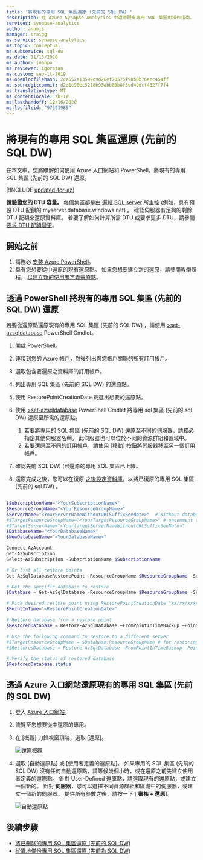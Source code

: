 ```yaml
---
title: '將現有的專用 SQL 集區還原 (先前的 SQL DW) '
description: 在 Azure Synapse Analytics 中還原現有專用 SQL 集區的操作指南。
services: synapse-analytics
author: anumjs
manager: craigg
ms.service: synapse-analytics
ms.topic: conceptual
ms.subservice: sql-dw
ms.date: 11/13/2020
ms.author: joanpo
ms.reviewer: igorstan
ms.custom: seo-lt-2019
ms.openlocfilehash: 2ce552a13592c9d26ef70575f98b0b76ecc454ff
ms.sourcegitcommit: d2d1c90ec5218b93abb80b8f3ed49dcf4327f7f4
ms.translationtype: MT
ms.contentlocale: zh-TW
ms.lasthandoff: 12/16/2020
ms.locfileid: "97591985"
---
```

# <a name="restore-an-existing-dedicated-sql-pool-formerly-sql-dw"></a>將現有的專用 SQL 集區還原 (先前的 SQL DW) 

在本文中，您將瞭解如何使用 Azure 入口網站和 PowerShell，將現有的專用 SQL 集區 (先前的 SQL DW) 還原。

[!INCLUDE [updated-for-az](../../../includes/updated-for-az.md)]

**請驗證您的 DTU 容量。** 每個集區都是由 [邏輯 SQL server](../../azure-sql/database/logical-servers.md) 所主控 (例如，具有預設 DTU 配額的 myserver.database.windows.net) 。 確認伺服器有足夠的剩餘 DTU 配額來還原資料庫。 若要了解如何計算所需 DTU 或要求更多 DTU，請參閱 [要求 DTU 配額變更](sql-data-warehouse-get-started-create-support-ticket.md)。

## <a name="before-you-begin"></a>開始之前

1. 請務必 [安裝 Azure PowerShell](/powershell/azure/?toc=/azure/synapse-analytics/sql-data-warehouse/toc.json&bc=/azure/synapse-analytics/sql-data-warehouse/breadcrumb/toc.json)。
2. 具有您想要從中還原的現有還原點。 如果您想要建立新的還原，請參閱教學課程， [以建立新的使用者定義還原點](sql-data-warehouse-restore-points.md)。

## <a name="restore-an-existing-dedicated-sql-pool-formerly-sql-dw-through-powershell"></a>透過 PowerShell 將現有的專用 SQL 集區 (先前的 SQL DW) 還原

若要從還原點還原現有的專用 SQL 集區 (先前的 SQL DW) ，請使用 [>set-azsqldatabase](/powershell/module/az.sql/restore-azsqldatabase?toc=/azure/synapse-analytics/sql-data-warehouse/toc.json&bc=/azure/synapse-analytics/sql-data-warehouse/breadcrumb/toc.json) PowerShell Cmdlet。

1. 開啟 PowerShell。

2. 連接到您的 Azure 帳戶，然後列出與您帳戶關聯的所有訂用帳戶。

3. 選取包含要還原之資料庫的訂用帳戶。

4. 列出專用 SQL 集區 (先前的 SQL DW) 的還原點。

5. 使用 RestorePointCreationDate 挑選出想要的還原點。

6. 使用 [>set-azsqldatabase](/powershell/module/az.sql/restore-azsqldatabase?toc=/azure/synapse-analytics/sql-data-warehouse/toc.json&bc=/azure/synapse-analytics/sql-data-warehouse/breadcrumb/toc.json) PowerShell Cmdlet 將專用 sql 集區 (先前的 sql DW) 還原至所需的還原點。

    1. 若要將專用的 SQL 集區 (先前的 SQL DW) 還原至不同的伺服器，請務必指定其他伺服器名稱。  此伺服器也可以位於不同的資源群組和區域中。
    2. 若要還原至不同的訂用帳戶，請使用 [移動] 按鈕將伺服器移至另一個訂用帳戶。

7. 確認先前 SQL DW)  (已還原的專用 SQL 集區已上線。

8. 還原完成之後，您可以在復原 [之後設定資料庫](../../azure-sql/database/disaster-recovery-guidance.md?toc=/azure/synapse-analytics/sql-data-warehouse/toc.json&bc=/azure/synapse-analytics/sql-data-warehouse/breadcrumb/toc.json#configure-your-database-after-recovery)，以將已復原的專用 SQL 集區 (先前的 sql DW) 。

```Powershell

$SubscriptionName="<YourSubscriptionName>"
$ResourceGroupName="<YourResourceGroupName>"
$ServerName="<YourServerNameWithoutURLSuffixSeeNote>"  # Without database.windows.net
#$TargetResourceGroupName="<YourTargetResourceGroupName>" # uncomment to restore to a different server.
#$TargetServerName="<YourtargetServerNameWithoutURLSuffixSeeNote>"  
$DatabaseName="<YourDatabaseName>"
$NewDatabaseName="<YourDatabaseName>"

Connect-AzAccount
Get-AzSubscription
Select-AzSubscription -SubscriptionName $SubscriptionName

# Or list all restore points
Get-AzSqlDatabaseRestorePoint -ResourceGroupName $ResourceGroupName -ServerName $ServerName -DatabaseName $DatabaseName

# Get the specific database to restore
$Database = Get-AzSqlDatabase -ResourceGroupName $ResourceGroupName -ServerName $ServerName -DatabaseName $DatabaseName

# Pick desired restore point using RestorePointCreationDate "xx/xx/xxxx xx:xx:xx xx"
$PointInTime="<RestorePointCreationDate>"  

# Restore database from a restore point
$RestoredDatabase = Restore-AzSqlDatabase –FromPointInTimeBackup –PointInTime $PointInTime -ResourceGroupName $Database.ResourceGroupName -ServerName $Database.ServerName -TargetDatabaseName $NewDatabaseName –ResourceId $Database.ResourceID

# Use the following command to restore to a different server
#$TargetResourceGroupName = $Database.ResourceGroupName # for restoring to different server in same resourcegroup 
#$RestoredDatabase = Restore-AzSqlDatabase –FromPointInTimeBackup –PointInTime $PointInTime -ResourceGroupName $TargetResourceGroupName -ServerName $TargetServerName -TargetDatabaseName $NewDatabaseName –ResourceId $Database.ResourceID

# Verify the status of restored database
$RestoredDatabase.status

```

## <a name="restore-an-existing-dedicated-sql-pool-formerly-sql-dw-through-the-azure-portal"></a>透過 Azure 入口網站還原現有的專用 SQL 集區 (先前的 SQL DW) 

1. 登入 [Azure 入口網站](https://portal.azure.com/)。
2. 流覽至您想要從中還原的專用。
3. 在 [概觀] 刀鋒視窗頂端，選取 [還原]。

    ![ 還原概觀](./media/sql-data-warehouse-restore-active-paused-dw/restoring-01.png)

4. 選取 [自動還原點] 或 [使用者定義的還原點]。 如果專用的 SQL 集區 (先前的 SQL DW) 沒有任何自動還原點，請等候幾個小時，或在還原之前先建立使用者定義的還原點。 針對 User-Defined 還原點，請選取現有的還原點，或建立一個新的。 針對 **伺服器**，您可以選擇不同資源群組和區域中的伺服器，或建立一個新的伺服器。 提供所有參數之後，請按一下 [ **審核 + 還原**]。

    ![自動還原點](./media/sql-data-warehouse-restore-active-paused-dw/restoring-11.png)

## <a name="next-steps"></a>後續步驟

- [將已刪除的專用 SQL 集區還原 (先前的 SQL DW) ](sql-data-warehouse-restore-deleted-dw.md)
- [從異地備份專用 SQL 集區還原 (先前為 SQL DW) ](sql-data-warehouse-restore-from-geo-backup.md)
